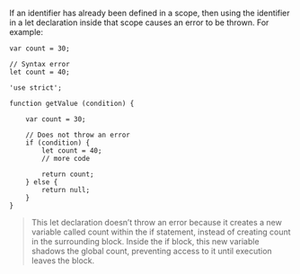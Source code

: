 If an identifier has already been defined in a scope, then using the identifier in a let declaration inside that scope causes an error to be thrown. For example:
```
var count = 30;

// Syntax error
let count = 40;
```

```
'use strict';

function getValue (condition) {

    var count = 30;

    // Does not throw an error
    if (condition) {
        let count = 40;
        // more code
        
        return count; 
    } else {
        return null;
    }
}

```
>  This let declaration doesn’t throw an error because it creates a new variable called count within the if statement, instead of creating count in the surrounding block. Inside the if block, this new variable shadows the global count, preventing access to it until execution leaves the block.

